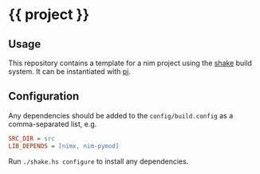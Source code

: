 # {{ project }}

## Usage

This repository contains a template for a nim project using the
[shake](http://shakebuild.com/) build system. It can be instantiated with
[pi](https://github.com/vmchale/project-init).

## Configuration

Any dependencies should be added to the `config/build.config` as a
comma-separated list, e.g.

```cfg
SRC_DIR = src
LIB_DEPENDS = [nimx, nim-pymod]
```

Run `./shake.hs configure` to install any dependencies.
